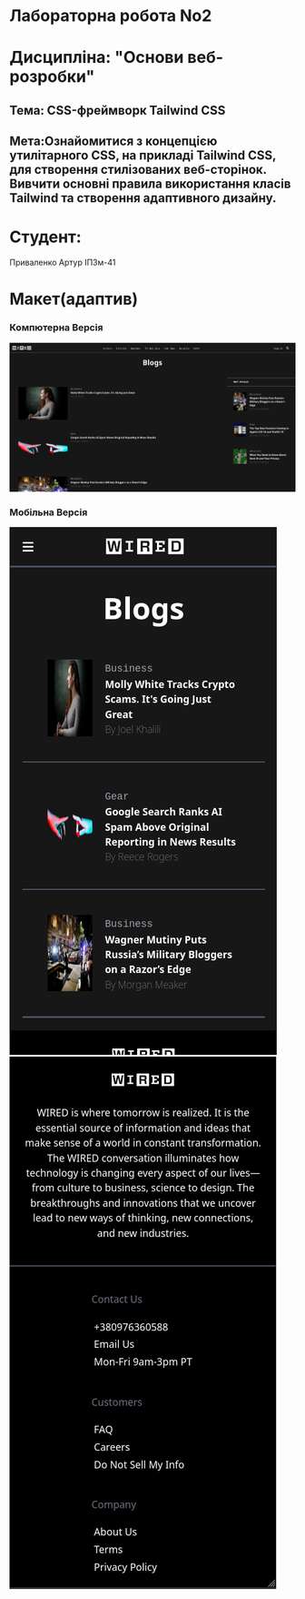 # Лабораторна робота No2
# Дисципліна: "Основи веб-розробки"

## Тема: CSS-фреймворк Tailwind CSS
## Мета:Ознайомитися з концепцією утилітарного CSS, на прикладі Tailwind CSS, для створення стилізованих веб-сторінок. Вивчити основні правила використання класів Tailwind та створення адаптивного дизайну.

# Студент:
Приваленко Артур ІПЗм-41

# Макет(адаптив)
### Компютерна Версія
 ![PC](./docx/Screenshot_20241004_084246.png)

### Мобільна Версія
![Mobile](./docx/Screenshot_20241004_084501.png)
![Mobile](./docx/Screenshot_20241004_084548.png)
